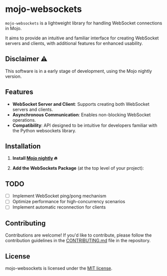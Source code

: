 # mojo-websockets

`mojo-websockets` is a lightweight library for handling WebSocket connections in Mojo. 

It aims to provide an intuitive and familiar interface for creating WebSocket servers and clients, with additional features for enhanced usability.

## Disclaimer ⚠️

This software is in a early stage of development, using the Mojo nightly version.

## Features

- **WebSocket Server and Client**: Supports creating both WebSocket servers and clients.
- **Asynchronous Communication**: Enables non-blocking WebSocket operations.
- **Compatibility**: API designed to be intuitive for developers familiar with the Python websockets library.

## Installation

1. **Install [Mojo nightly](https://docs.modular.com/mojo/manual/get-started) 🔥**

2. **Add the WebSockets Package** (at the top level of your project):


## TODO

- [ ] Implement WebSocket ping/pong mechanism
- [ ] Optimize performance for high-concurrency scenarios
- [ ] Implement automatic reconnection for clients

## Contributing

Contributions are welcome! If you'd like to contribute, please follow the contribution guidelines in the [CONTRIBUTING.md](CONTRIBUTING.md) file in the repository.

## License

mojo-websockets is licensed under the [MIT license](LICENSE).
